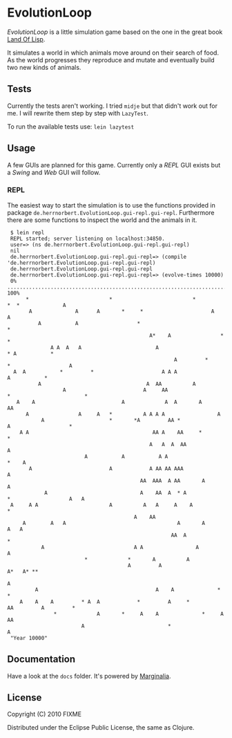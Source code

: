 # EvolutionLoop

_EvolutionLoop_ is a little simulation game based on the one in the
great book [Land Of
Lisp](http://www.amazon.com/Land-Lisp-Learn-Program-Game/dp/1593272812/ref=sr_1_1?ie=UTF8&qid=1293460279&sr=8-1).

It simulates a world in which animals move around on their search of
food. As the world progresses they reproduce and mutate and eventually
build two new kinds of animals.

## Tests

Currently the tests aren't working. I tried `midje` but that didn't
work out for me. I will rewrite them step by step with `LazyTest`.

To run the available tests use: `lein lazytest`

## Usage

A few GUIs are planned for this game. Currently only a _REPL_ GUI
exists but a _Swing_ and _Web_ GUI will follow.

### REPL 

The easiest way to start the simulation is to use the functions
provided in package
`de.herrnorbert.EvolutionLoop.gui-repl.gui-repl`. Furthermore there
are some functions to inspect the world and the animals in it.

     $ lein repl
     REPL started; server listening on localhost:34850.
     user=> (ns de.herrnorbert.EvolutionLoop.gui-repl.gui-repl)
     nil
     de.herrnorbert.EvolutionLoop.gui-repl.gui-repl=> (compile 'de.herrnorbert.EvolutionLoop.gui-repl.gui-repl)
     de.herrnorbert.EvolutionLoop.gui-repl.gui-repl
     de.herrnorbert.EvolutionLoop.gui-repl.gui-repl=> (evolve-times 10000)
     0% .................................................................................................... 100%
          *                          *                          *                    *  *              A 
           A              A      A       *     *                      A                    A             
              A           A                   *                                        *                 
                                                  A*    A                *            *                  
                  A A  A   A                        A                                 * A           *    
                                                          A         *               *                   A
      A  A           *         *                      A A A                            A           *     
              A                                  A  AA          A                                        
                      A                         A     AA                     *                        *  
       A    A                            A             A  A       A                   AA                 
          A                A     A   *          A A A A                 A                                
               A                     *       *A         AA *               A                   *         
        A A                                        AA A    AA     *                              *       
                                                  A   A  A  AA              A                            
                             A           A           A A                                 *    A          
           A                         A            A AA AA AAA                                     A      
                                               AA  AAA  A AA       A                                  A  
                A                              A    AA  A  * A                *                   A   A  
     A     A A                       A          A   A     A    A                                       * 
                                             A    AA                                                     
         A        A   A                                    A       A           A   A                     
                                                         AA  A                                 *         
               A                             A A                 A                          A            
                             *             *       A          A                                          
                                           A         A                         A*   A* **                
                                                                                 A                       
             A                                      A    A              *                   *            
        A    A    A         * A  A            *         A     *           AA         A         *         
                   *             A       *     A    A              *     A                             AA
                            A                           *                                         A      
     "Year 10000"

## Documentation

Have a look at the `docs` folder. It's
powered by [Marginalia](https://github.com/fogus/marginalia).

## License

Copyright (C) 2010 FIXME

Distributed under the Eclipse Public License, the same as Clojure.
